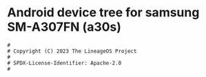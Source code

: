 # Android device tree for samsung SM-A307FN (a30s)

```
#
# Copyright (C) 2023 The LineageOS Project
#
# SPDX-License-Identifier: Apache-2.0
#
```
